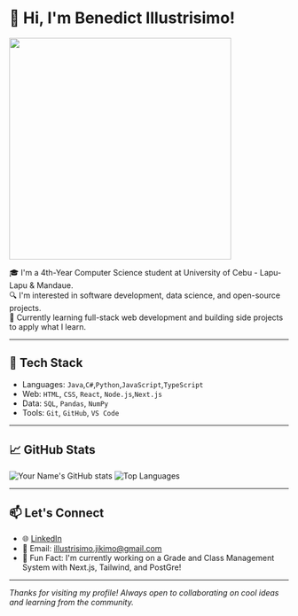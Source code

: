 # 👋 Hi, I'm Benedict Illustrisimo!

<img src="https://media.giphy.com/media/v1.Y2lkPTc5MGI3NjExemcxaGZlNnJ4cTdsZGZydjYwaXdmc2pmMGhxNXlmaHQ1dWlicTZhcSZlcD12MV9pbnRlcm5hbF9naWZfYnlfaWQmY3Q9Zw/D1YwKAqQGTysemFJ9E/giphy.gif" width="400"/>

🎓 I'm a 4th-Year Computer Science student at University of Cebu - Lapu-Lapu & Mandaue.  
🔍 I'm interested in software development, data science, and open-source projects.  
🚀 Currently learning full-stack web development and building side projects to apply what I learn.

---

## 🧰 Tech Stack

- Languages: `Java`,`C#`,`Python`,`JavaScript`,`TypeScript`
- Web: `HTML`, `CSS`, `React`, `Node.js`,`Next.js`
- Data: `SQL`, `Pandas`, `NumPy`
- Tools: `Git`, `GitHub`, `VS Code`

---

## 📈 GitHub Stats

![Your Name's GitHub stats](https://github-readme-stats.vercel.app/api?username=kim0chi&show_icons=true&theme=default)
![Top Languages](https://github-readme-stats.vercel.app/api/top-langs/?username=kim0chi&layout=compact)

---

## 📫 Let's Connect

- 🌐 [LinkedIn](https://www.linkedin.com/in/gio-illustrisimo-aa9a42133/)
- 📧 Email: illustrisimo.jikimo@gmail.com
- 💬 Fun Fact: I'm currently working on a Grade and Class Management System with Next.js, Tailwind, and PostGre!

---

*Thanks for visiting my profile! Always open to collaborating on cool ideas and learning from the community.*
